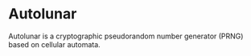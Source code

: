 # Autolunar

Autolunar is a cryptographic pseudorandom number generator (PRNG) based on cellular automata.
